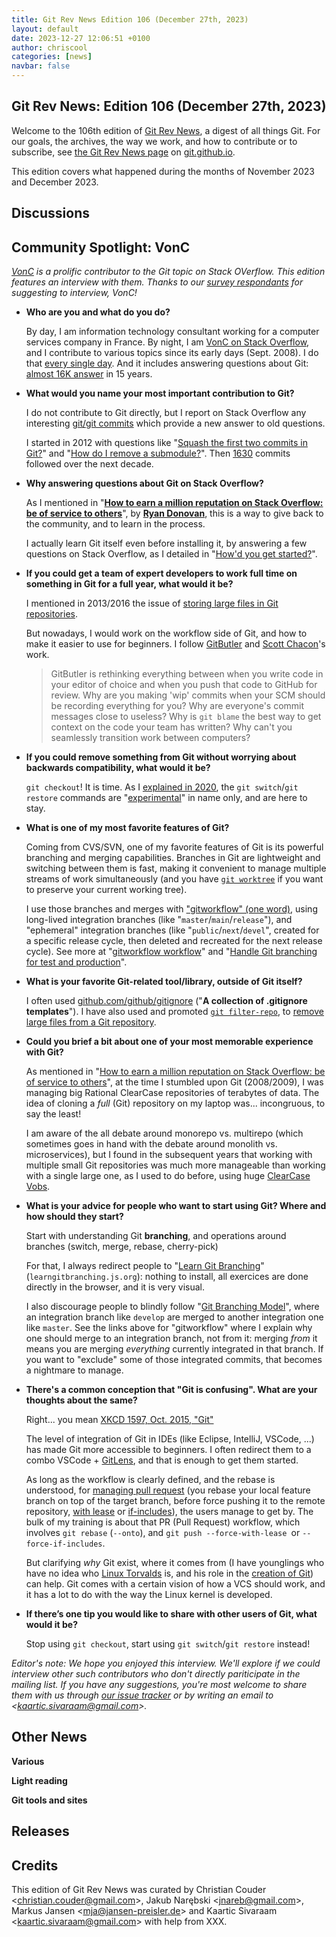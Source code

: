 ```yaml
---
title: Git Rev News Edition 106 (December 27th, 2023)
layout: default
date: 2023-12-27 12:06:51 +0100
author: chriscool
categories: [news]
navbar: false
---
```


## Git Rev News: Edition 106 (December 27th, 2023)

Welcome to the 106th edition of [Git Rev News](https://git.github.io/rev_news/rev_news/),
a digest of all things Git. For our goals, the archives, the way we work, and how to contribute or to
subscribe, see [the Git Rev News page](https://git.github.io/rev_news/rev_news/) on [git.github.io](http://git.github.io).

This edition covers what happened during the months of November 2023 and December 2023.

## Discussions

<!---
### General
-->

<!---
### Reviews
-->

<!---
### Support
-->

## Community Spotlight: VonC

_[VonC](https://stackoverflow.com/users/6309/vonc) is a
prolific contributor to the Git topic on Stack OVerflow. This edition features an
interview with them. Thanks to our [survey respondants](https://git.github.io/rev_news/2023/06/30/edition-100#some-statistics-about-the-ongoing-first-git-rev-news-readers-survey)
for suggesting to interview, VonC!_

* **Who are you and what do you do?**

  By day, I am information technology consultant working for a computer services
  company in France. By night, I am [VonC on Stack Overflow](https://stackoverflow.com/users/6309),
  and I contribute to various topics since its early days (Sept. 2008).
  I do that [every single day](https://meta.stackexchange.com/q/122976/6309).
  And it includes answering questions about Git: [almost 16K answer](https://stackoverflow.com/search?q=user:6309+[git])
  in 15 years.

* **What would you name your most important contribution to Git?**

  I do not contribute to Git directly, but I report on Stack Overflow
  any interesting [git/git commits](https://github.com/git/git/commits/master)
  which provide a new answer to old questions.

  I started in 2012 with questions like "[Squash the first two commits in Git?](https://stackoverflow.com/a/598788/6309)"
  and "[How do I remove a submodule?](https://stackoverflow.com/a/16162000/6309)".
  Then [1630](https://stackoverflow.com/search?page=33&tab=Newest&pagesize=50&q=user%3a6309%20%22see%20commit%22&searchOn=3)
  commits followed over the next decade.

* **Why answering questions about Git on Stack Overflow?**

  As I mentioned in "[**How to earn a million reputation on Stack Overflow: be of service to others**](https://stackoverflow.blog/2022/10/09/how-to-earn-a-million-reputation-on-stack-overflow-be-of-service-to-others/)",
  by **[Ryan Donovan](https://twitter.com/RThorDonovan)**, this is a way to
  give back to the community, and to learn in the process.

  I actually learn Git itself even before installing it, by answering a few
  questions on Stack Overflow, as I detailed in "[How'd you get started?](https://meta.stackexchange.com/a/367773/6309)".

* **If you could get a team of expert developers to work full time on something in Git for a full year, what would it be?**

  I mentioned in 2013/2016 the issue of [storing large files in Git repositories](https://stackoverflow.com/a/17897705/6309).

  But nowadays, I would work on the workflow side of Git, and how to make
  it easier to use for beginners. I follow [GitButler](https://docs.gitbutler.com/)
  and [Scott Chacon](https://twitter.com/chacon)'s work.

  > GitButler is rethinking everything between when you write code in your
  > editor of choice and when you push that code to GitHub for review. Why
  > are you making 'wip' commits when your SCM should be recording everything
  > for you? Why are everyone's commit messages close to useless? Why is
  > `git blame` the best way to get context on the code your team has written?
  > Why can't you seamlessly transition work between computers?

* **If you could remove something from Git without worrying about backwards compatibility, what would it be?**

  `git checkout`! It is time. As I [explained in 2020](https://stackoverflow.com/questions/58003030/what-is-the-git-restore-command-and-what-is-the-difference-between-git-restor#comment115524702_58003889),
  the `git switch`/`git restore` commands are "[experimental](https://github.com/git/git/commit/4e43b7ff1ea4b6f16b93a432b6718e9ab38749bd)"
  in name only, and are here to stay.


* **What is one of my most favorite features of Git?**

  Coming from CVS/SVN, one of my favorite features of Git is its powerful
  branching and merging capabilities. Branches in Git are lightweight and
  switching between them is fast, making it convenient to manage multiple
  streams of work simultaneously (and you have [`git worktree`](https://stackoverflow.com/a/30185564/6309)
  if you want to preserve your current working tree).

  I use those branches and merges with ["gitworkflow" (one word)](https://stackoverflow.com/a/57175304/6309),
  using long-lived integration branches (like "`master`/`main`/`release`"),
  and "ephemeral" integration branches (like "`public`/`next`/`devel`",
  created for a specific release cycle, then deleted and recreated for the
  next release cycle). See more at "[gitworkflow workflow](https://stackoverflow.com/a/53405887/6309)"
  and "[Handle Git branching for test and production](https://stackoverflow.com/a/44470240/6309)".

* **What is your favorite Git-related tool/library, outside of Git itself?**

  I often used [github.com/github/gitignore](https://github.com/github/gitignore)
  ("**A collection of .gitignore templates**"). I have also used and promoted
  [`git filter-repo`](https://github.com/newren/git-filter-repo), to
  [remove large files from a Git repository](https://stackoverflow.com/a/76300821/6309).

* **Could you brief a bit about one of your most memorable experience with Git?**

  As mentioned in "[How to earn a million reputation on Stack Overflow: be of service to others](https://stackoverflow.blog/2022/10/09/how-to-earn-a-million-reputation-on-stack-overflow-be-of-service-to-others/)",
  at the time I stumbled upon Git (2008/2009), I was managing big Rational
  ClearCase repositories of terabytes of data. The idea of cloning a *full* (Git)
  repository on my laptop was... incongruous, to say the least!

  I am aware of the all debate around monorepo vs. multirepo (which sometimes
  goes in hand with the debate around monolith vs. microservices), but I found
  in the subsequent years that working with multiple small Git repositories was
  much more manageable than working with a single large one, as I used to do
  before, using huge [ClearCase Vobs](https://www.ibm.com/docs/en/rational-clearcase/9.0.0?topic=clearcase-about-vobs-versioned-objects).

* **What is your advice for people who want to start using Git? Where and how should they start?**

  Start with understanding Git **branching**, and operations around branches
  (switch, merge, rebase, cherry-pick)

  For that, I always redirect people to "[Learn Git Branching](learngitbranching.js.org)"
  (`learngitbranching.js.org`): nothing to install, all exercices are done
  directly in the browser, and it is very visual.

  I also discourage people to blindly follow "[Git Branching Model](https://nvie.com/posts/a-successful-git-branching-model/)",
  where an integration branch like `develop` are merged to another integration
  one like `master`. See the links above for "gitworkflow" where I explain
  why one should merge to an integration branch, not from it: merging *from*
  it means you are merging *everything* currently integrated in that branch.
  If you want to "exclude" some of those integrated commits, that becomes a
  nightmare to manage.

* **There's a common conception that "Git is confusing". What are your thoughts about the same?**

  Right... you mean [XKCD 1597, Oct. 2015, "Git"](https://explainxkcd.com/wiki/index.php/1597:_Git)

  The level of integration of Git in IDEs (like Eclipse, IntelliJ, VSCode, ...)
  has made Git more accessible to beginners. I often redirect them to a combo
  VSCode + [GitLens](https://marketplace.visualstudio.com/items?itemName=eamodio.gitlens),
  and that is enough to get them started.

  As long as the workflow is clearly defined, and the rebase is understood,
  for [managing pull request](https://stackoverflow.com/a/44672221/6309)
  (you rebase your local feature branch on top of the target branch,
  before force pushing it to the remote repository, [with lease](https://stackoverflow.com/a/52937476/6309)
  or [if-includes](https://stackoverflow.com/a/64627761/6309)), the users
  manage to get by. The bulk of my training is about that PR (Pull Request)
  workflow, which involves `git rebase` (`--onto`), and
  `git push --force-with-lease `or `--force-if-includes`.

  But clarifying *why* Git exist, where it comes from (I have younglings
  who have no idea who [Linux Torvalds](https://en.wikipedia.org/wiki/Linus_Torvalds)
  is, and his role in the [creation of Git](https://en.wikipedia.org/wiki/Git#History))
  can help. Git comes with a certain vision of how a VCS should work, and
  it has a lot to do with the way the Linux kernel is developed.

* **If there’s one tip you would like to share with other users of Git, what would it be?**

  Stop using `git checkout`, start using `git switch`/`git restore` instead!

_Editor's note: We hope you enjoyed this interview. We'll explore if we could
interview other such contributors who don't directly pariticipate in the mailing
list. If you have any suggestions, you're most welcome to share them with us through
[our issue tracker](https://github.com/git/git.github.io/issues) or by writing an
email to &lt;<kaartic.sivaraam@gmail.com>&gt;._

## Other News

__Various__


__Light reading__

<!---
__Easy watching__
-->

__Git tools and sites__


## Releases


## Credits

This edition of Git Rev News was curated by
Christian Couder &lt;<christian.couder@gmail.com>&gt;,
Jakub Narębski &lt;<jnareb@gmail.com>&gt;,
Markus Jansen &lt;<mja@jansen-preisler.de>&gt; and
Kaartic Sivaraam &lt;<kaartic.sivaraam@gmail.com>&gt;
with help from XXX.
